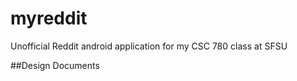 myreddit
========

Unofficial Reddit android application for my CSC 780 class at SFSU

##Design Documents
